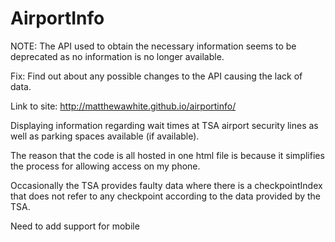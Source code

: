 # AirportInfo

NOTE:
The API used to obtain the necessary information seems to be deprecated as no information is no longer available.



Fix:
Find out about any possible changes to the API causing the lack of data.

Link to site:
http://matthewawhite.github.io/airportinfo/

Displaying information regarding wait times at TSA airport security lines as well as parking spaces available (if available).

The reason that the code is all hosted in one html file is because it simplifies the process for allowing access on my phone.

Occasionally the TSA provides faulty data where there is a checkpointIndex that does not refer to any checkpoint according to the data provided by the TSA.

Need to add support for mobile

